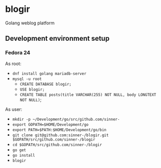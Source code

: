 # blogir
Golang weblog platform

## Development environment setup
### Fedora 24

As root:
  * `dnf install golang mariadb-server`
  * `mysql -u root`
    * `CREATE DATABASE blogir;`
    * `USE blogir;`
    * `CREATE TABLE posts(title VARCHAR(255) NOT NULL, body LONGTEXT NOT NULL)`;
  
As user:
  * `mkdir -p ~/Development/go/src/github.com/sinner-`
  * `export GOPATH=$HOME/Development/go`
  * `export PATH=$PATH:$HOME/Development/go/bin`
  * `git clone git@github.com:sinner-/blogir.git $GOPATH/src/github.com/sinner-/blogir`
  * `cd $GOPATH/src/github.com/sinner-/blogir`
  * `go get`
  * `go install`
  * `blogir`
